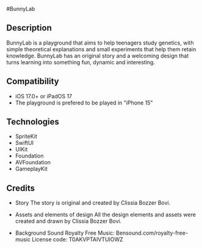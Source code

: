 #BunnyLab

## Description

BunnyLab is a playground that aims to help teenagers study genetics, with simple theoretical explanations and small experiments that help them retain knowledge. BunnyLab has an original story and a welcoming design that turns learning into something fun, dynamic and interesting.

## Compatibility

- iOS 17.0+ or iPadOS 17
- The playground is prefered to be played in "iPhone 15"

## Technologies

- SpriteKit
- SwiftUI
- UIKit
- Foundation
- AVFoundation
- GameplayKit 


## Credits

- Story
    The story is original and created by Clissia Bozzer Bovi.

- Assets and elements of design
    All the design elements and assets were created and drawn by Clissia Bozzer Bovi.

- Background Sound
    Royalty Free Music: Bensound.com/royalty-free-music
    License code: T0AKVPTAIVTUIOWZ
